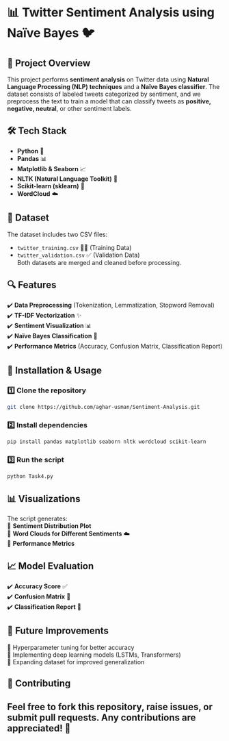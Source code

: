 # 📊 Twitter Sentiment Analysis using Naïve Bayes 🐦  

## 📌 Project Overview  
This project performs **sentiment analysis** on Twitter data using **Natural Language Processing (NLP) techniques** and a **Naïve Bayes classifier**. The dataset consists of labeled tweets categorized by sentiment, and we preprocess the text to train a model that can classify tweets as **positive, negative, neutral**, or other sentiment labels.

## 🛠️ Tech Stack  
- **Python** 🐍  
- **Pandas** 📊  
- **Matplotlib & Seaborn** 📈  
- **NLTK (Natural Language Toolkit)** 📖  
- **Scikit-learn (sklearn)** 🤖  
- **WordCloud** ☁️  

## 📂 Dataset  
The dataset includes two CSV files:  
- `twitter_training.csv` 🏋️‍♂️ (Training Data)  
- `twitter_validation.csv` ✅ (Validation Data)  
Both datasets are merged and cleaned before processing.

## 🔍 Features  
✔️ **Data Preprocessing** (Tokenization, Lemmatization, Stopword Removal)  
✔️ **TF-IDF Vectorization** ✨  
✔️ **Sentiment Visualization** 📊  
✔️ **Naïve Bayes Classification** 🤖  
✔️ **Performance Metrics** (Accuracy, Confusion Matrix, Classification Report)  

## 🚀 Installation & Usage  
### 1️⃣ Clone the repository  
```bash
git clone https://github.com/aghar-usman/Sentiment-Analysis.git
```
### 2️⃣ Install dependencies  
```bash
pip install pandas matplotlib seaborn nltk wordcloud scikit-learn
```
### 3️⃣ Run the script  
```bash
python Task4.py
```

## 📊 Visualizations  
The script generates:  
📌 **Sentiment Distribution Plot**  
📌 **Word Clouds for Different Sentiments** ☁️  
📌 **Performance Metrics**  

## 📈 Model Evaluation  
✔️ **Accuracy Score** ✅  
✔️ **Confusion Matrix** 🔢  
✔️ **Classification Report** 📝  

## 🎯 Future Improvements  
🔹 Hyperparameter tuning for better accuracy  
🔹 Implementing deep learning models (LSTMs, Transformers)  
🔹 Expanding dataset for improved generalization  

## 🤝 Contributing  
Feel free to **fork** this repository, raise **issues**, or submit **pull requests**. Any contributions are appreciated! 🎉  
---
